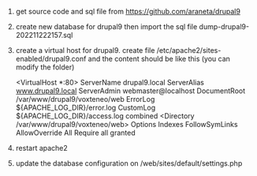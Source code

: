  1. get source code and sql file from https://github.com/araneta/drupal9
 2. create new database for drupal9 then import the sql file dump-drupal9-202211222157.sql
 3. create a virtual host for drupal9. create file  /etc/apache2/sites-enabled/drupal9.conf  and the content should be like this (you can modify the folder)
 

    <VirtualHost *:80>
            ServerName drupal9.local
            ServerAlias www.drupal9.local
            ServerAdmin webmaster@localhost
            DocumentRoot /var/www/drupal9/voxteneo/web
            ErrorLog ${APACHE_LOG_DIR}/error.log
            CustomLog ${APACHE_LOG_DIR}/access.log combined
           <Directory /var/www/drupal9/voxteneo/web>
            Options Indexes FollowSymLinks
            AllowOverride All
            Require all granted
        </Directory>
    </VirtualHost>

4. restart apache2
5. update the database configuration on /web/sites/default/settings.php
                                                                                                


